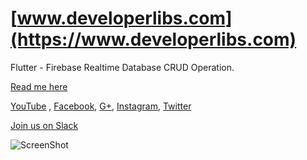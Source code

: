 # [www.developerlibs.com](https://www.developerlibs.com)

Flutter - Firebase Realtime Database CRUD Operation. 

[Read me here](https://www.developerlibs.com/2018/11/flutter-firebase-realtime-database-crud.html)

[YouTube](https://youtu.be/EgzBqFWyzp4) ,
[Facebook](https://www.facebook.com/developerlibs), 
[G+](https://plus.google.com/109457600203481575432),
[Instagram](https://www.instagram.com/developerlibs/), 
[Twitter](https://twitter.com/LibsDeveloper)

[Join us on Slack](https://join.slack.com/t/developerlibs/shared_invite/enQtNDU1NzQzNTM5MDYwLTk0Mjc2MWQwNGExNDdiZWQ5MzJlYTVhZGQzMTRiOTcwODVmOGNmMWM5NTZkYWIxNDExNWM0NWMzZjBhODRmNDg)

![ScreenShot](https://github.com/DeveloperLibs/flutter_firebase_database/blob/master/screen/firebase_flutter_database_gif.gif)



